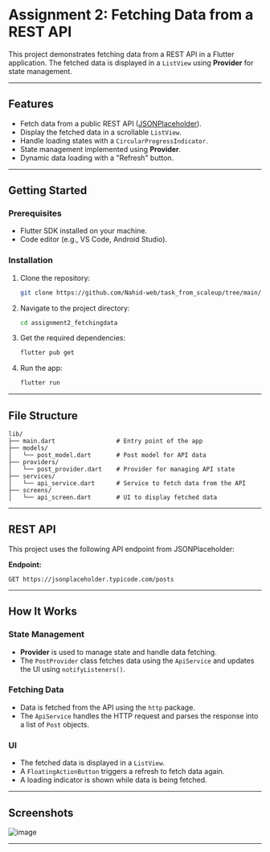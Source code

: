 # Assignment 2: Fetching Data from a REST API

This project demonstrates fetching data from a REST API in a Flutter application. The fetched data is displayed in a `ListView` using **Provider** for state management.

---

## Features

- Fetch data from a public REST API ([JSONPlaceholder](https://jsonplaceholder.typicode.com/posts)).
- Display the fetched data in a scrollable `ListView`.
- Handle loading states with a `CircularProgressIndicator`.
- State management implemented using **Provider**.
- Dynamic data loading with a "Refresh" button.

---

## Getting Started

### Prerequisites

- Flutter SDK installed on your machine.
- Code editor (e.g., VS Code, Android Studio).

### Installation

1. Clone the repository:
   ```bash
   git clone https://github.com/Nahid-web/task_from_scaleup/tree/main/assignment2_fetchingdata
   ```

2. Navigate to the project directory:
   ```bash
   cd assignment2_fetchingdata
   ```

3. Get the required dependencies:
   ```bash
   flutter pub get
   ```

4. Run the app:
   ```bash
   flutter run
   ```

---

## File Structure

```
lib/
├── main.dart                 # Entry point of the app
├── models/
│   └── post_model.dart       # Post model for API data
├── providers/
│   └── post_provider.dart    # Provider for managing API state
├── services/
│   └── api_service.dart      # Service to fetch data from the API
├── screens/
│   └── api_screen.dart       # UI to display fetched data
```

---

## REST API

This project uses the following API endpoint from JSONPlaceholder:

**Endpoint:**
```
GET https://jsonplaceholder.typicode.com/posts
```

---

## How It Works

### State Management

- **Provider** is used to manage state and handle data fetching.
- The `PostProvider` class fetches data using the `ApiService` and updates the UI using `notifyListeners()`.

### Fetching Data

- Data is fetched from the API using the `http` package.
- The `ApiService` handles the HTTP request and parses the response into a list of `Post` objects.

### UI

- The fetched data is displayed in a `ListView`.
- A `FloatingActionButton` triggers a refresh to fetch data again.
- A loading indicator is shown while data is being fetched.

---

## Screenshots

![image](https://github.com/user-attachments/assets/463c4694-b768-4923-a020-a764fda8c8ed)


---


